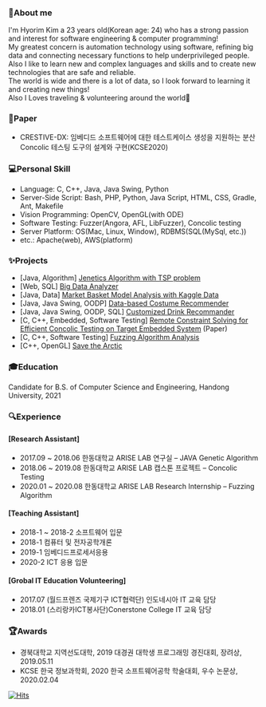 ### 👋About me 
I'm Hyorim Kim a 23 years old(Korean age: 24) who has a strong passion and interest for software engineering & computer programming!    
My greatest concern is automation technology using software, refining big data and connecting necessary functions to help underprivileged people.
Also I like to learn new and complex languages and skills and to create new technologies that are safe and reliable.    
The world is wide and there is a lot of data, so I look forward to learning it and creating new things!    
Also I Loves traveling & volunteering around the world:green_heart:

### :page_facing_up:Paper
- CRESTIVE-DX: 임베디드 소프트웨어에 대한 테스트케이스 생성을 지원하는 분산 Concolic 테스팅 도구의 설계와 구현(KCSE2020)

### :computer:Personal Skill
- Language: C, C++, Java, Java Swing, Python
- Server-Side Script: Bash, PHP, Python, Java Script, HTML, CSS, Gradle, Ant, Makefile
- Vision Programming: OpenCV, OpenGL(with ODE)
- Software Testing: Fuzzer(Angora, AFL, LibFuzzer), Concolic testing
- Server Platform: OS(Mac, Linux, Window), RDBMS(SQL(MySql, etc.))
- etc.: Apache(web), AWS(platform)

### :sparkles:Projects
- [Java, Algorithm] [Jenetics Algorithm with TSP problem](https://github.com/Hyorm/TSP_Genetics)
- [Web, SQL] [Big Data Analyzer](https://github.com/Hyorm/Web)
- [Java, Data] [Market Basket Model Analysis with Kaggle Data](https://github.com/Hyorm/MBMAKD)
- [Java, Java Swing, OODP] [Data-based Costume Recommender](https://github.com/Hyorm/CLTRec_18)
- [Java, Java Swing, OODP, SQL] [Customized Drink Recommander](https://github.com/Hyorm/CDR)
- [C, C++, Embedded, Software Testing] [Remote Constraint Solving for Efficient Concolic Testing on Target Embedded System](https://github.com/ARISE-Handong/crestive) (Paper)
- [C, C++, Software Testing] [Fuzzing Algorithm Analysis](https://github.com/Hyorm/RA_fuzzing)
- [C++, OpenGL] [Save the Arctic](https://github.com/Hyorm/Save_the_Arctic)

### :mortar_board:Education
Candidate for B.S. of Computer Science and Engineering, Handong University, 2021

### :mag:Experience
#### [Research Assistant]
- 2017.09 ~ 2018.06 한동대학교 ARISE LAB 연구실 – JAVA Genetic Algorithm<br>
- 2018.06 ~ 2019.08 한동대학교 ARISE LAB 캡스톤 프로젝트 – Concolic Testing<br>
- 2020.01 ~ 2020.08 한동대학교 ARISE LAB Research Internship – Fuzzing Algorithm<br>
#### [Teaching Assistant]
- 2018-1 ~ 2018-2 소프트웨어 입문<br>
- 2018-1 컴퓨터 및 전자공학개론<br>
- 2019-1 임베디드프로세서응용<br>
- 2020-2 ICT 응용 입문<br>
#### [Grobal IT Education Volunteering]
- 2017.07 (월드프렌즈 국제기구 ICT협력단) 인도네시아 IT 교육 담당<br>
- 2018.01 (스리랑카ICT봉사단)Conerstone College IT 교육 담당

### :trophy:Awards
- 경북대학교 지역선도대학, 2019 대경권 대학생 프로그래밍 경진대회, 장려상, 2019.05.11<br>
- KCSE 한국 정보과학회, 2020 한국 소프트웨어공학 학술대회, 우수 논문상, 2020.02.04<br>


[![Hits](https://hits.seeyoufarm.com/api/count/incr/badge.svg?url=https%3A%2F%2Fgithub.com%2Fhyorm&count_bg=%2379C83D&title_bg=%23555555&icon=&icon_color=%23E7E7E7&title=hits&edge_flat=false)](https://hits.seeyoufarm.com)
